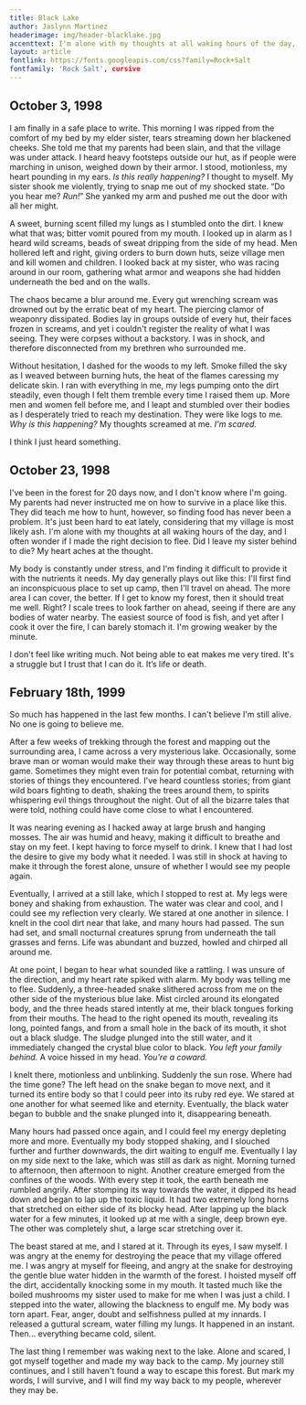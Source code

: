 ```yaml
---
title: Black Lake
author: Jaslynn Martinez
headerimage: img/header-blacklake.jpg
accenttext: I'm alone with my thoughts at all waking hours of the day, and I often wonder if I made the right decision to flee.
layout: article
fontlink: https://fonts.googleapis.com/css?family=Rock+Salt
fontfamily: 'Rock Salt', cursive
---
```

## October 3, 1998
I am finally in a safe place to write. This morning I was ripped from the comfort of my bed by my elder sister, tears streaming down her blackened cheeks. She told me that my parents had been slain, and that the village was under attack. I heard heavy footsteps outside our hut, as if people were marching in unison, weighed down by their armor. I stood, motionless, my heart pounding in my ears. *Is this really happening?* I thought to myself. My sister shook me violently, trying to snap me out of my shocked state. “Do you hear me? *Run!*” She yanked my arm and pushed me out the door with all her might.

A sweet, burning scent filled my lungs as I stumbled onto the dirt. I knew what that was; bitter vomit poured from my mouth. I looked up in alarm as I heard wild screams, beads of sweat dripping from the side of my head. Men hollered left and right, giving orders to burn down huts, seize village men and kill women and children. I looked back at my sister, who was racing around in our room, gathering what armor and weapons she had hidden underneath the bed and on the walls.

The chaos became a blur around me. Every gut wrenching scream was drowned out by the erratic beat of my heart. The piercing clamor of weaponry dissipated. Bodies lay in groups outside of every hut, their faces frozen in screams, and yet i couldn't register the reality of what I was seeing. They were corpses without a backstory. I was in shock, and therefore disconnected from my brethren who surrounded me.

Without hesitation, I dashed for the woods to my left. Smoke filled the sky as I weaved between burning huts, the heat of the flames caressing my delicate skin. I ran with everything in me, my legs pumping onto the dirt steadily, even though I felt them tremble every time I raised them up. More men and women fell before me, and I leapt and stumbled over their bodies as I desperately tried to reach my destination. They were like logs to me. *Why is this happening?* My thoughts screamed at me. *I'm scared.*

I think I just heard something.

## October 23, 1998
I've been in the forest for 20 days now, and I don't know where I'm going. My parents had never instructed me on how to survive in a place like this. They did teach me how to hunt, however, so finding food has never been a problem. It's just been hard to eat lately, considering that my village is most likely ash. I'm alone with my thoughts at all waking hours of the day, and I often wonder if I made the right decision to flee. Did I leave my sister behind to die? My heart aches at the thought.

My body is constantly under stress, and I'm finding it difficult to provide it with the nutrients it needs. My day generally plays out like this: I'll first find an inconspicuous place to set up camp, then I'll travel on ahead. The more area I can cover, the better. If I get to know my forest, then it should treat me well. Right? I scale trees to look farther on ahead, seeing if there are any bodies of water nearby. The easiest source of food is fish, and yet after I cook it over the fire, I can barely stomach it. I'm growing weaker by the minute.

I don't feel like writing much. Not being able to eat makes me very tired. It's a struggle but I trust that I can do it. It’s life or death.

## February 18th, 1999

So much has happened in the last few months. I can't believe I'm still alive. No one is going to believe me.

After a few weeks of trekking through the forest and mapping out the surrounding area, I came across a very mysterious lake. Occasionally, some brave man or woman would make their way through these areas to hunt big game. Sometimes they might even train for potential combat, returning with stories of things they encountered. I've heard countless stories; from giant wild boars fighting to death, shaking the trees around them, to spirits whispering evil things throughout the night. Out of all the bizarre tales that were told, nothing could have come close to what I encountered.

It was nearing evening as I hacked away at large brush and hanging mosses. The air was humid and heavy, making it difficult to breathe and stay on my feet. I kept having to force myself to drink. I knew that I had lost the desire to give my body what it needed. I was still in shock at having to make it through the forest alone, unsure of whether I would see my people again.

Eventually, I arrived at a still lake, which I stopped to rest at. My legs were boney and shaking from exhaustion. The water was clear and cool, and I could see my reflection very clearly. We stared at one another in silence. I knelt in the cool dirt near that lake, and many hours had passed. The sun had set, and small nocturnal creatures sprung from underneath the tall grasses and ferns. Life was abundant and buzzed, howled and chirped all around me.

At one point, I began to hear what sounded like a rattling. I was unsure of the direction, and my heart rate spiked with alarm. My body was telling me to flee. Suddenly, a three-headed snake slithered across from me on the other side of the mysterious blue lake. Mist circled around its elongated body, and the three heads stared intently at me, their black tongues forking from their mouths. The head to the right opened its mouth, revealing its long, pointed fangs, and from a small hole in the back of its mouth, it shot out a black sludge. The sludge plunged into the still water, and it immediately changed the crystal blue color to black. *You left your family behind.* A voice hissed in my head. *You're a coward.*

I knelt there, motionless and unblinking. Suddenly the sun rose. Where had the time gone? The left head on the snake began to move next, and it turned its entire body so that I could peer into its ruby red eye. We stared at one another for what seemed like and eternity. Eventually, the black water began to bubble and the snake plunged into it, disappearing beneath.

Many hours had passed once again, and I could feel my energy depleting more and more. Eventually my body stopped shaking, and I slouched further and further downwards, the dirt waiting to engulf me. Eventually I lay on my side next to the lake, which was still as dark as night. Morning turned to afternoon, then afternoon to night. Another creature emerged from the confines of the woods. With every step it took, the earth beneath me rumbled angrily. After stomping its way towards the water, it dipped its head down and began to lap up the toxic liquid. It had two extremely long horns that stretched on either side of its blocky head. After lapping up the black water for a few minutes, it looked up at me with a single, deep brown eye. The other was completely shut, a large scar stretching over it.

The beast stared at me, and I stared at it. Through its eyes, I saw myself. I was angry at the enemy for destroying the peace that my village offered me. I was angry at myself for fleeing, and angry at the snake for destroying the gentle blue water hidden in the warmth of the forest. I hoisted myself off the dirt, accidentally knocking some in my mouth. It tasted much like the boiled mushrooms my sister used to make for me when I was just a child. I stepped into the water, allowing the blackness to engulf me. My body was torn apart. Fear, anger, doubt and selfishness pulled at my innards. I released a guttural scream, water filling my lungs. It happened in an instant. Then… everything became cold, silent.

The last thing I remember was waking next to the lake. Alone and scared, I got myself together and made my way back to the camp. My journey still continues, and I still haven't found a way to escape this forest. But mark my words, I will survive, and I will find my way back to my people, wherever they may be.

